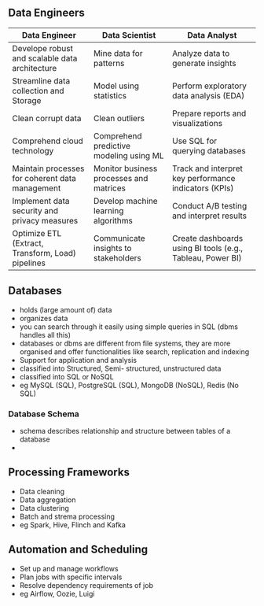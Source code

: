 ## Data Engineers

| Data Engineer | Data Scientist | Data Analyst |
| --------------------------------------------- | ---------------------- | ---------------------- |
| Develope robust and scalable data architecture | Mine data for patterns | Analyze data to generate insights |
| Streamline data collection and Storage | Model using statistics | Perform exploratory data analysis (EDA) |
| Clean corrupt data | Clean outliers | Prepare reports and visualizations |
| Comprehend cloud technology | Comprehend predictive modeling using ML | Use SQL for querying databases |
| Maintain processes for coherent data management | Monitor business processes and matrices | Track and interpret key performance indicators (KPIs) |
| Implement data security and privacy measures | Develop machine learning algorithms | Conduct A/B testing and interpret results |
| Optimize ETL (Extract, Transform, Load) pipelines | Communicate insights to stakeholders | Create dashboards using BI tools (e.g., Tableau, Power BI) |

## Databases

- holds (large amount of) data
- organizes data 
- you can search through it easily using simple queries in SQL (dbms handles all this)
- databases or dbms are different from file systems, they are more organised and offer functionalities like search, replication and indexing
- Support for application and analysis
- classified into Structured, Semi- structured, unstructured data
- classified into SQL or NoSQL
- eg MySQL (SQL), PostgreSQL (SQL), MongoDB (NoSQL), Redis (No SQL)

### Database Schema
- schema describes relationship and structure between tables of a database
- 


## Processing Frameworks

- Data cleaning
- Data aggregation
- Data clustering
- Batch and strema processing
- eg Spark, Hive, Flinch and Kafka

## Automation and Scheduling

- Set up and manage workflows
- Plan jobs with specific intervals
- Resolve dependency requirements of job
- eg Airflow, Oozie, Luigi